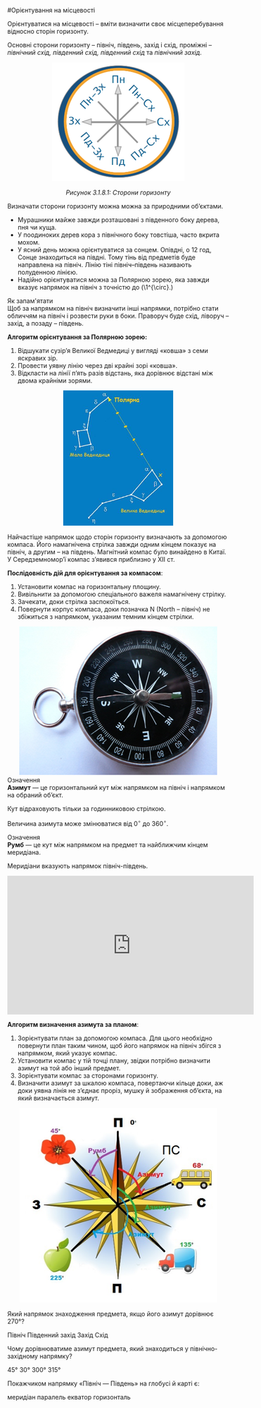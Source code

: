 #Орієнтування на місцевості

<span class="p1">Орієнтуватися на місцевості</span> – вміти визначити своє місцеперебування
відносно сторін горизонту.

Основні сторони горизонту – <span class="p1">північ, південь, захід і схід</span>, проміжні – *північний схід, південний схід, південний схід* та *північний захід*.

<div align="center">
<img src="compas.png" width="300"/>
<p><i>Рисунок 3.1.8.1: Сторони горизонту</i></p>
</div>

Визначати сторони горизонту можна можна за природними об’єктами. 
* Мурашники майже завжди розташовані з <span class="p1">південного</span> боку дерева, пня чи куща. 
* У поодиноких дерев кора з <span class="p1">північного</span> боку товстіша, часто вкрита мохом. 
* У ясний день можна орієнтуватися за cонцем. Опівдні, о 12 год, Сонце знаходиться на <span class="p1">півдні</span>. Тому тінь від предметів буде направлена на <span class="p1">північ</span>. Лінію тіні <span class="p1">північ–південь</span> називають <span class="p1">полуденною лінією</span>. 
* Надійно орієнтуватися можна за <span class="p1">Полярною зорею</span>, яка завжди вказує напрямок на <span class="p1">північ</span> з точністю до (\1^{\circ}.\)

<div class="alg-wrap">
<span class="alg">Як запам'ятати</span>
<div class="alg-text">
Щоб за напрямком на <span class="p1">північ</span> визначити інші напрямки, потрібно стати обличчям на <span class="p1">північ</span> і розвести руки в боки. Праворуч буде <span class="p1">схід</span>, ліворуч – <span class="p1">захід</span>, а позаду – <span class="p1">південь</span>.
</div>
</div>
<div class="space"></div>

<b>Алгоритм орієнтування за Полярною зорею:</b>
1.  Bідшукати сузір’я <span class="p1">Великої Ведмедиці</span> у вигляді «ковша» з семи яскравих зір.
2.  Провести уявну лінію через дві крайні зорі «ковша».
3.  Bідкласти на лінії п’ять разів відстань, яка дорівнює відстані між двома крайніми зорями.

<div align="center">
<img src="pic2-2.jpg" width="250"/>
</div>

Найчастіше напрямок щодо сторін горизонту визначають за допомогою
компаса. Його намагнічена стрілка завжди одним кінцем показує на
<span class="p1">північ</span>, а другим – на <span class="p1">південь</span>. Магнітний компас було винайдено в
<span class="p1">Китаї</span>. У Середземномор’ї компас з’явився приблизно у ХII ст.

**Послідовність дій для орієнтування за компасом**:

1.  Установити компас на горизонтальну площину.
2.  Вивільнити за допомогою спеціального важеля
    намагнічену стрілку.
3.  Зачекати, доки стрілка заспокоїться.
4.  Повернути корпус компаса, доки позначка <span class="p1">N</span> (North – північ) не збіжиться з напрямком, указаним темним кінцем стрілки.

<div align="center">
<img src="pic3-2.jpg" width="450"/>
</div>


<div class="eoz-wrap">
<span class="eoz">Означення</span>
<div class="eoz-text">
<b>Азимут</b> — це горизонтальний кут мiж напрямком на пiвнiч i напрямком на обраний об’єкт.
</div>
</div>

Кут відраховують тільки за годинниковою стрілкою.

Величина азимута може змінюватися від $0^{\circ}$ до
$360^{\circ}$.

<div class="eoz-wrap">
<span class="eoz">Означення</span>
<div class="eoz-text">
<b>Румб</b> — це кут мiж напрямком на предмет та найближчим кiнцем меридiана.
</div>
</div>

Меридіани вказують напрямок північ-південь.

<div class="space">
<div class="fluidMedia">
<iframe align="center" width="560" height="315" src="https://www.youtube.com/embed/CDPIw5at8BM" frameborder="0" allowfullscreen></iframe>
</div>
<div class="popup">
</div>
</div>


**Алгоритм визначення азимута за планом**:

1.  Зорієнтувати план за допомогою компаса. Для цього необхідно повернути план таким чином, щоб його напрямок на північ збігся з напрямком, який указує компас.
2.  Установити компас у тій точці плану, звідки потрібно визначити азимут на той або інший предмет.
3.  Зорієнтувати компас за сторонами горизонту.
4.  Визначити азимут за шкалою компаса, повертаючи кільце доки, аж доки уявна лінія не з’єднає проріз, мушку й зображення об’єкта, на який визначається азимут.

<div align="center">
<img src="pic4-2.jpg" width="450"/>
</div>


<quiz correctLabel="correct" incorrectLabel="incorrect" checkLabel="check"> 
    <question text="">
        <p>Який напрямок знаходження предмета, якщо його азимут дорівнює 270°?</p>
        <answer>Північ</answer>
        <answer>Південний захід</answer>
        <answer correct>Захід</answer>
        <answer>Схід</answer>
    </question>
    <question text="">
        <p>Чому дорівнюватиме азимут предмета, який знаходиться у північно-західному напрямку?</p>
        <answer>45°</answer>
        <answer>30°</answer>
        <answer>300°</answer>
        <answer correct>315°</answer>
    </question>
        <question text="">
        <p>Покажчиком напрямку «Північ — Південь» на глобусі й  карті є:</p>
        <answer correct>меридіан</answer>
        <answer>паралель</answer>
        <answer>екватор</answer>
        <answer>горизонталь</answer>
    </question>
</quiz>
